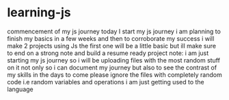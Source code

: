 # learning-js
commencement of my js journey
today I start my js journey i am planning to finish my basics in a few weeks and then to corroborate my success i will make 2 projects using Js the first one will be a little basic but ill make sure to end on a strong note and build a resume ready project
note: i am just starting my js journey so i will be uploading files with the most random stuff on it not only so i can document my journey but also to see the contrast of my skills in the days to come
please ignore the files with completely random code i.e random variables and operations i am just getting used to the language
